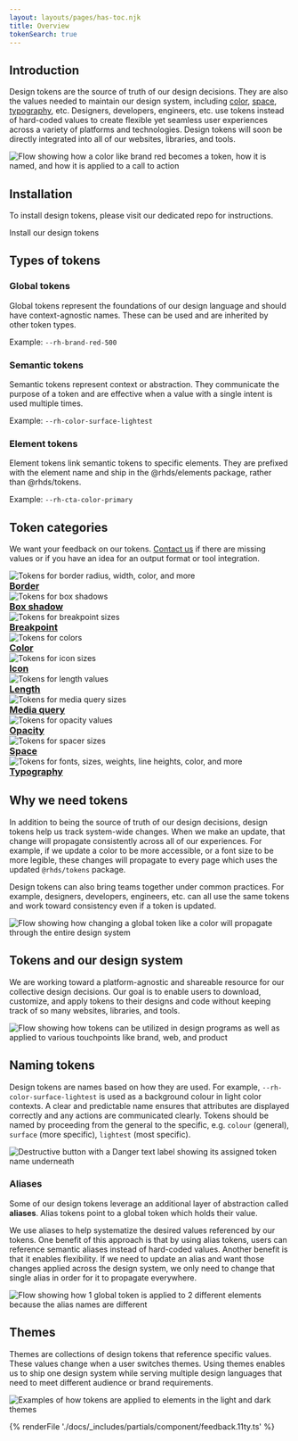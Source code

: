 ```yaml
---
layout: layouts/pages/has-toc.njk
title: Overview
tokenSearch: true
---
```


<link rel="stylesheet"
      href="/assets/packages/@rhds/elements/elements/rh-tile/rh-tile-lightdom.css"
      data-helmet>

<script type="module" data-helmet>
  import '@rhds/elements/rh-tile/rh-tile.js';
  import '@rhds/elements/rh-code-block/rh-code-block.js';
</script>

<style data-helmet>
.page-overvie .container .grid {
    margin-block: var(--rh-space--2xl, 32px);
  }

  uxdot-example::part(container) {
    background: transparent;
  }

  rh-tile [slot="headline"] h3,
  rh-tile [slot="image"] {
     margin-block: 0 !important;
  }
</style>

## Introduction

Design tokens are the source of truth of our design decisions. They are
also the values needed to maintain our design system, including
[color][color], [space][space], [typography][typography], etc. Designers,
developers, engineers, etc. use tokens instead of hard-coded values to create
flexible yet seamless user experiences across a variety of platforms and
technologies. Design tokens will soon be directly integrated into all of our
websites, libraries, and tools.

<uxdot-example width-adjustment="807px">
  <img alt="Flow showing how a color like brand red becomes a token, how it is named, and how it is applied to a call to action"
       src="/tokens/images/design-tokens-intro.png">
</uxdot-example>

## Installation

To install design tokens, please visit our dedicated repo for instructions.

<rh-cta href="https://github.com/redhat-ux/red-hat-design-tokens">Install our design tokens</rh-cta>

## Types of tokens

<div class="grid xs-two-columns sm-three-columns">
  <rh-card>
    <h3 slot="header">Global tokens</h3>
    <p>Global tokens represent the foundations of our design language and should
    have context-agnostic names. These can be used and are inherited by other
    token types.</p>
    <p>Example: <code>--rh-brand-red-500</code></p>
  </rh-card>

  <rh-card>
    <h3 slot="header">Semantic tokens</h3>
    <p>Semantic tokens represent context or abstraction. They communicate the purpose
    of a token and are effective when a value with a single intent is used
    multiple times.</p>
    <p>Example: <code>--rh-color-surface-lightest</code></p>
  </rh-card>

  <rh-card>
    <h3 slot="header">Element tokens</h3>
    <p>Element tokens link semantic tokens to specific elements. They are
    prefixed with the element name and ship in the @rhds/elements package,
    rather than @rhds/tokens.</p>
    <p>Example: <code>--rh-cta-color-primary</code></p>
  </rh-card>
</div>

## Token categories

We want your feedback on our tokens. [Contact us][contact] if there are missing
values or if you have an idea for an output format or tool integration.

<nav class="grid xs-two-columns sm-three-columns">
  <rh-tile compact bleed>
    <uxdot-example slot="image" no-border>
      <img alt="Tokens for border radius, width, color, and more"
           src="/tokens/images/design-tokens-category-border.png">
    </uxdot-example>
    <a slot="headline" href="border/"><h3>Border</h3></a>
  </rh-tile>
  <rh-tile compact bleed>
    <uxdot-example slot="image" no-border>
      <img alt="Tokens for box shadows"
           src="/tokens/images/design-tokens-category-box-shadow.png">
    </uxdot-example>
    <a slot="headline" href="box-shadow/"><h3>Box shadow</h3></a>
  </rh-tile>
  <rh-tile compact bleed>
    <uxdot-example slot="image" no-border>
      <img alt="Tokens for breakpoint sizes"
           src="/tokens/images/design-tokens-category-breakpoint.png">
    </uxdot-example>
    <a slot="headline" href="breakpoint/" slot="headline"><h3>Breakpoint</h3></a>
  </rh-tile>
  <rh-tile compact bleed>
    <uxdot-example slot="image" no-border>
      <img alt="Tokens for colors"
           src="/tokens/images/design-tokens-category-color.png">
    </uxdot-example>
    <a slot="headline" href="color/"><h3>Color</h3></a>
  </rh-tile>
  <rh-tile compact bleed>
    <uxdot-example slot="image" no-border>
      <img alt="Tokens for icon sizes"
           src="/tokens/images/design-tokens-category-icon.png">
    </uxdot-example>
    <a slot="headline" href="icon/"><h3>Icon</h3></a>
  </rh-tile>
  <rh-tile compact bleed>
    <uxdot-example slot="image" no-border>
      <img alt="Tokens for length values"
           src="/tokens/images/design-tokens-category-length.png">
    </uxdot-example>
    <a slot="headline" href="length/"><h3>Length</h3></a>
  </rh-tile>
  <rh-tile compact bleed>
    <uxdot-example slot="image" no-border>
      <img alt="Tokens for media query sizes"
           src="/tokens/images/design-tokens-category-media-query.png">
    </uxdot-example>
    <a slot="headline" href="media/"><h3>Media query</h3></a>
  </rh-tile>
  <rh-tile compact bleed>
    <uxdot-example slot="image" no-border>
      <img alt="Tokens for opacity values"
           src="/tokens/images/design-tokens-category-opacity.png">
    </uxdot-example>
    <a slot="headline" href="opacity/"><h3>Opacity</h3></a>
  </rh-tile>
  <rh-tile compact bleed>
    <uxdot-example slot="image" no-border>
      <img alt="Tokens for spacer sizes"
           src="/tokens/images/design-tokens-category-space.png">
    </uxdot-example>
    <a slot="headline" href="space/"><h3>Space</h3></a>
  </rh-tile>
  <rh-tile compact bleed>
    <uxdot-example slot="image" no-border>
      <img alt="Tokens for fonts, sizes, weights, line heights, color, and more"
           src="/tokens/images/design-tokens-category-typography.png">
    </uxdot-example>
    <a slot="headline" href="font/"><h3>Typography</h3></a>
  </rh-tile>
</nav>

## Why we need tokens

In addition to being the source of truth of our design decisions, design tokens
help us track system-wide changes. When we make an update, that change will
propagate consistently across all of our experiences. For example, if we update
a color to be more accessible, or a font size to be more legible, these changes
will propagate to every page which uses the updated `@rhds/tokens` package.

Design tokens can also bring teams together under common practices. For example,
designers, developers, engineers, etc. can all use the same tokens and work
toward consistency even if a token is updated.

<uxdot-example width-adjustment="739px">
  <img alt="Flow showing how changing a global token like a color will propagate through the entire design system"
       src="/tokens/images/design-tokens-why-we-need-tokens.png">
</uxdot-example>

## Tokens and our design system

We are working toward a platform-agnostic and shareable resource for our
collective design decisions. Our goal is to enable users to download, customize,
and apply tokens to their designs and code without keeping track of so many
websites, libraries, and tools.

<uxdot-example width-adjustment="396px">
  <img alt="Flow showing how tokens can be utilized in design programs as well as applied to various touchpoints like brand, web, and product"
       src="/tokens/images/design-tokens-and-our-ds.png">
</uxdot-example>

## Naming tokens

Design tokens are names based on how they are used. For example,
`--rh-color-surface-lightest` is used as a background colour in light color
contexts. A clear and predictable name ensures that attributes are displayed
correctly and any actions are communicated clearly. Tokens should be named by
proceeding from the general to the specific, e.g. `colour` (general), `surface`
(more specific), `lightest` (most specific).

<uxdot-example width-adjustment="269px">
  <img alt="Destructive button with a Danger text label showing its assigned token name underneath"
       src="/tokens/images/design-tokens-naming.png">
</uxdot-example>

### Aliases

Some of our design tokens leverage an additional layer of abstraction called
**aliases**. Alias tokens point to a global token which holds their value.

We use aliases to help systematize the desired values referenced by our tokens.
One benefit of this approach is that by using alias tokens, users can reference
semantic aliases instead of hard-coded values. Another benefit is that it
enables flexibility. If we need to update an alias and want those changes
applied across the design system, we only need to change that single alias in
order for it to propagate everywhere.

<uxdot-example width-adjustment="602px">
  <img alt="Flow showing how 1 global token is applied to 2 different elements because the alias names are different"
       src="/tokens/images/design-tokens-aliases.png">
</uxdot-example>

## Themes

Themes are collections of design tokens that reference specific values. These
values change when a user switches themes. Using themes enables us to ship one
design system while serving multiple design languages that need to meet
different audience or brand requirements.

<uxdot-example width-adjustment="870px">
  <img alt="Examples of how tokens are applied to elements in the light and dark themes"
       src="/tokens/images/design-tokens-themes.png">
</uxdot-example>

[color]: /tokens/color/
[space]: /tokens/space/
[typography]: /tokens/typography/
[contact]: mailto:design-system@redhat.com

{% renderFile './docs/_includes/partials/component/feedback.11ty.ts' %}
